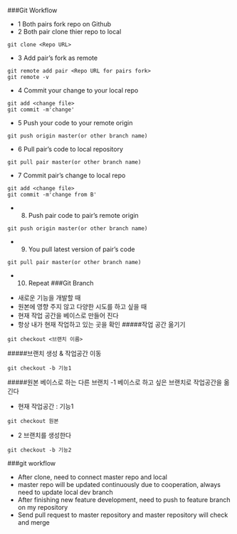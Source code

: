 ###Git Workflow
* 1 Both pairs fork repo on Github
* 2 Both pair clone thier repo to local
```
git clone <Repo URL>
```
* 3 Add pair’s fork as remote
```
git remote add pair <Repo URL for pairs fork>
git remote -v
```

* 4 Commit your change to your local repo
```
git add <change file>
git commit -m'change'
```

* 5 Push your code to your remote origin
```
git push origin master(or other branch name)
```

* 6 Pull pair’s code to local repository
```
git pull pair master(or other branch name)
```
* 7 Commit pair’s change to local repo
```
git add <change file>
git commit -m'change from B'
```

* 8. Push pair code to pair’s remote origin
```
git push origin master(or other branch name)
```

* 9. You pull latest version of pair’s code
```
git pull pair master(or other branch name)
```

* 10. Repeat
###Git Branch
- 새로운 기능을 개발할 때
- 원본에 영향 주지 않고 다양한 시도를 하고 싶을 때
- 현재 작업 공간을 베이스로 만들어 진다
- 항상 내가 현재 작업하고 있는 곳을 확인
#####작업 공간 옮기기
```
git checkout <브랜치 이름>
```
#####브랜치 생성 & 작업공간 이동
```
git checkout -b 기능1
```
#####원본 베이스로 하는 다른 브랜치
-1 베이스로 하고 싶은 브랜치로 작업공간을 옮긴다
- 현재 작업공간 : 기능1
```
git checkout 원본
```
- 2 브랜치를 생성한다
```
git checkout -b 기능2
```
###git workflow
- After clone, need to connect master repo and local
- master repo will be updated continuously due to cooperation, always need to update local dev branch
- After finishing new feature development, need to push to feature branch on my repository
- Send pull request to master repository and master repository will check and merge